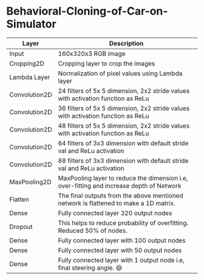 # Behavioral-Cloning-of-Car-on-Simulator

| Layer         | Description                                                                               |
|---------------|-------------------------------------------------------------------------------------------|
| Input         | 160x320x3 RGB image                                                                       |
| Cropping2D    | Cropping layer to crop the images                                                         |
| Lambda Layer  | Normalization of pixel values using Lambda layer                                          |
| Convolution2D | 24 filters of 5x 5 dimension, 2x2 stride values with activation function as ReLu          |
| Convolution2D | 36 filters of 5x 5 dimension, 2x2 stride values with activation function as ReLu          |
| Convolution2D | 48 filters of 5x 5 dimension, 2x2 stride values with activation function as ReLu          |
| Convolution2D | 64 filters of 3x3 dimension with default stride val and ReLu activation                   |
| Convolution2D | 88 filters of 3x3 dimension with default stride val and ReLu activation                   |
| MaxPooling2D  | MaxPooling layer to reduce the dimension i.e, over-fitting and increase depth of Network  |
| Flatten       | The final outputs from the above mentioned network is flattened to make a 1D matrix.      |
| Dense         | Fully connected layer 320 output nodes                                                    |
| Dropout       | This helps to reduce probability of overfitting. Reduced 50% of nodes.                    |
| Dense         | Fully connected layer with 100 output nodes                                               |
| Dense         | Fully connected layer with 50 output nodes                                                |
| Dense         | Fully connected layer with 1 output node i.e, final steering angle. :smile:               |
